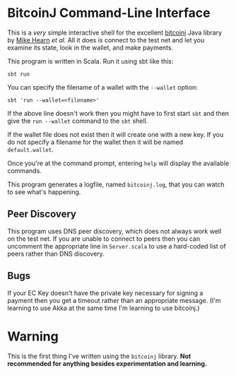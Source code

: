 BitcoinJ Command-Line Interface
===============================

This is a _very_ simple interactive shell for the excellent
[bitcoinj](https://code.google.com/p/bitcoinj/) Java library by [Mike
Hearn](http://plan99.net/~mike/) _et al._ All it does is connect to
the test net and let you examine its state, look in the wallet, and
make payments.

This program is written in Scala.  Run it using sbt like this:

    sbt run

You can specify the filename of a wallet with the `--wallet` option:

    sbt 'run --wallet=<filename>'

If the above line doesn't work then you might have to first start
`sbt` and then give the `run --wallet` command to the `sbt` shell.

If the wallet file does not exist then it will create one with a new
key.  If you do not specify a filename for the wallet then it will be
named `default.wallet`.

Once you're at the command prompt, entering `help` will display the
available commands.

This program generates a logfile, named `bitcoinj.log`, that you can
watch to see what's happening.

Peer Discovery
--------------

This program uses DNS peer discovery, which does not always work well
on the test net.  If you are unable to connect to peers then you can
uncomment the appropriate line in `Server.scala` to use a hard-coded
list of peers rather than DNS discovery.

Bugs
----

If your EC Key doesn't have the private key necessary for signing a
payment then you get a timeout rather than an appropriate message.
(I'm learning to use Akka at the same time I'm learning to use
bitcoinj.)

Warning
=======
This is the first thing I've written using the `bitcoinj` library.
**Not recommended for anything besides experimentation and learning.**

